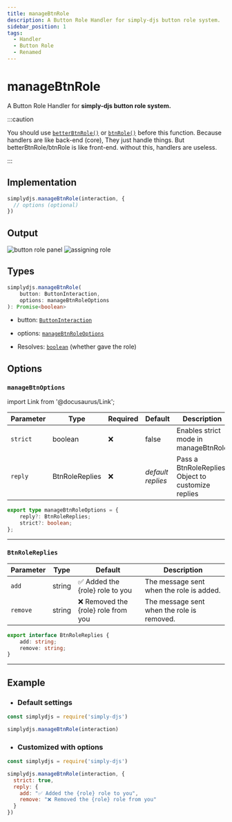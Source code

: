 ```yaml
---
title: manageBtnRole
description: A Button Role Handler for simply-djs button role system.
sidebar_position: 1
tags:
  - Handler
  - Button Role
  - Renamed
---
```


# manageBtnRole

A Button Role Handler for **simply-djs button role system.**

:::caution

You should use [`betterBtnRole()`](../systems/betterbtnrole.md) or [`btnRole()`](../general/btnrole.md) before this function. Because handlers are like back-end (core), They just handle things. But betterBtnRole/btnRole is like front-end. without this, handlers are useless.

:::

## Implementation

```js
simplydjs.manageBtnRole(interaction, { 
  // options (optional)
})
```

## Output

![button role panel](https://i.postimg.cc/Wz2Hq6Gd/image.png)
![assigning role](https://i.postimg.cc/ZqWvPCPj/image.png)

## Types
```ts
simplydjs.manageBtnRole(
	button: ButtonInteraction,
	options: manageBtnRoleOptions
): Promise<boolean>
```

- button: [`ButtonInteraction`](https://old.discordjs.dev/#/docs/discord.js/main/class/ButtonInteraction)
- options: [`manageBtnRoleOptions`](#managebtnroleoptions)

- Resolves: [`boolean`](https://developer.mozilla.org/en-US/docs/Web/JavaScript/Reference/Global_Objects/Boolean) (whether gave the role)

## Options 

### `manageBtnOptions`

import Link from '@docusaurus/Link';

| Parameter | Type | Required | Default    | Description |
| --------- | ----- | -------- | -------- | ---------- |
| `strict` | <Link to="https://developer.mozilla.org/en-US/docs/Web/JavaScript/Reference/Global_Objects/Boolean">boolean</Link>       | ❌ | false | Enables strict mode in manageBtnRole |
| `reply` | <Link to="#btnrolereplies">BtnRoleReplies</Link> | ❌   | _default replies_ | Pass a BtnRoleReplies Object to customize replies |

```ts
export type manageBtnRoleOptions = {
	reply?: BtnRoleReplies;
	strict?: boolean;
};
```

-------------------

### `BtnRoleReplies`

| Parameter | Type | Default    | Description |
| --------- | ----- | -------- | -------- |
| `add` | <Link to="https://developer.mozilla.org/en-US/docs/Web/JavaScript/Reference/Global_Objects/String">string</Link>  | ✅ Added the {role} role to you   | The message sent when the role is added.  |
| `remove` | <Link to="https://developer.mozilla.org/en-US/docs/Web/JavaScript/Reference/Global_Objects/String">string</Link>  | ❌ Removed the {role} role from you   | The message sent when the role is removed.  |

```ts
export interface BtnRoleReplies {
	add: string;
	remove: string;
}
```

---------------------

## Example

- ### Default settings

```js title="interactionCreate.js"
const simplydjs = require('simply-djs')

simplydjs.manageBtnRole(interaction)
```

- ### Customized with options

```js title="interactionCreate.js"
const simplydjs = require('simply-djs')

simplydjs.manageBtnRole(interaction, {
  strict: true,
  reply: {
    add: "✅ Added the {role} role to you",
    remove: "❌ Removed the {role} role from you"
  }
})
```